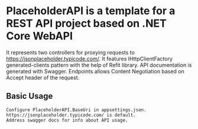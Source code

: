 ﻿# PlaceholderAPI is a template for a REST API project based on .NET Core WebAPI

  It represents two controllers for proxying requests to https://jsonplaceholder.typicode.com/.
  It features IHttpClientFactory generated-clients pattern with the help of Refit library.
  API documentation is generated with Swagger. 
  Endpoints allows  Content Negotiation based on Accept header of the request.

## Basic Usage

    Configure PlaceholderAPI.BaseUri in appsettings.json. https://jsonplaceholder.typicode.com/ is default.
	Address swagger docs for info about API usage. 
